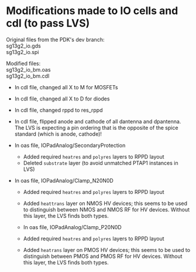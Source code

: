 # Modifications made to IO cells and cdl (to pass LVS)
Original files from the PDK's dev branch:  
sg13g2_io.gds  
sg13g2_io.spi  

Modified files:  
sg13g2_io_bm.oas  
sg13g2_io_bm.cdl  



* In cdl file, changed all X to M for MOSFETs  
* In cdl file, changed all X to D for diodes  
* In cdl file, changed rppd to res_rppd  
* In cdl file, flipped anode and cathode of all dantenna and dpantenna. The LVS is expecting a pin ordering that is the opposite of the spice standard (which is anode, cathode)!

* In oas file, IOPadAnalog/SecondaryProtection
  * Added required `heatres` and `polyres` layers to RPPD layout
  * Deleted `substrate` layer (to avoid unmatched PTAP1 instances in LVS)

* In oas file, IOPadAnalog/Clamp_N20N0D
  * Added required `heatres` and `polyres` layers to RPPD layout
  * Added `heattrans` layer on NMOS HV devices; this seems to be used to distinguish between NMOS and NMOS RF for HV devices. Without this layer, the LVS finds both types.

  * In oas file, IOPadAnalog/Clamp_P20N0D
  * Added required `heatres` and `polyres` layers to RPPD layout
  * Added `heatrans` layer on PMOS HV devices; this seems to be used to distinguish between PMOS and PMOS RF for HV devices. Without this layer, the LVS finds both types.
